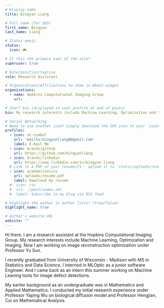 ```yaml
---
# Display name
title: Bingyan Liang

# Full name (for SEO)
first_name: Bingyan
last_name: Liang

# Status emoji
status:
  icon: 🎮

# Is this the primary user of the site?
superuser: true

# Role/position/tagline
role: Research Assistant

# Organizations/Affiliations to show in About widget
organizations:
  - name: Hopkins Computational Imaging Group
    url: 

# Short bio (displayed in user profile at end of posts)
bio: My research interests include Machine Learning, Optimization and Stochastic Process.

# Social Networking
# Need to use another icon? Simply download the SVG icon to your `assets/media/icons/` folder.
profiles:
  - icon: at-symbol
    url: 'mailto:bingyanliang0@gmail.com'
    label: E-mail Me
  - icon: brands/github
    url: https://github.com/bingyanliang
  - icon: brands/linkedin
    url: https://www.linkedin.com/in/bingyan-liang
  # Link to a PDF of your resume/CV - upload it to `static/uploads/resume.pdf`
  - icon: academicons/cv
    url: uploads/resume.pdf
    label: Download my resume
  #- icon: rss
  #  url: ./post/index.xml
  #  label: Subscribe to my blog via RSS feed

# Highlight the author in author lists? (true/false)
highlight_name: true

# Author's website URL
website: ""
---
```


Hi there. I am a research assistant at the Hopkins Computational Imaging Group. My research interests include
Machine Learning, Optimization and Imaging. Now I am working on image reconstruction optimization under Professor Yu Sun.

I recently graduated from University of Wisconsin - Madison with MS in Statistics and Data Science. I interned in MLOptic 
as a junior software Engineer. And I came back as an intern this summer working on Machine Leaning tools for image defect detections.

My earlier background as an undergraduate was in Mathematics and Applied Mathematics. I conducted my initial research experience 
under Professor Yaping Wu on biological diffusion model and Professor Hengjian, Cui on Mathematical Analysis.
